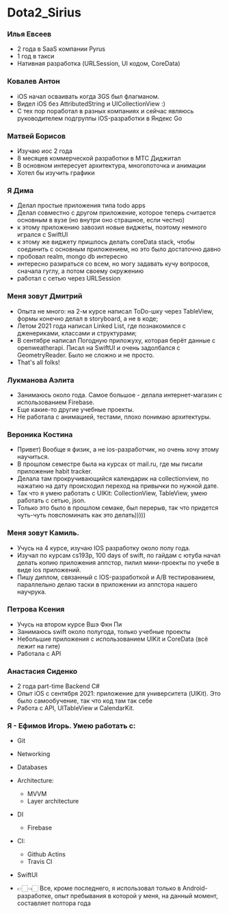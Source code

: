 # Dota2_Sirius

### Илья Евсеев
- 2 года в SaaS компании Pyrus
- 1 год в такси
- Нативная разработка (URLSession, UI кодом, CoreData)

### Ковалев Антон
- iOS начал осваивать когда 3GS был флагманом. 
- Видел iOS без AttributedString и UICollectionView :) 
- С тех пор поработал в разных компаниях и сейчас являюсь руководителем подгруппы iOS-разработки в Яндекс Go

### Матвей Борисов
- Изучаю иос 2 года
- 8 месяцев коммерческой разработки в МТС Диджитал
- В основном интересует архитектура, многопоточка и анимации
- Хотел бы изучить графики

### Я Дима
- Делал простые приложения типа todo apps
- Делал совместно с другом приложение, которое теперь считается основным в вузе (но внутри оно страшное, если честно)
- к этому приложению завозил новые виджеты, поэтому немного игрался с SwiftUI
- к этому же виджету пришлось делать coreData stack, чтобы соединить с основным приложением, но это было достаточно давно
- пробовал realm, mongo db интересно 
- интересно разираться со всем, но могу задавать кучу вопросов, сначала гуглу, а потом своему окружению 
- работал с сетью через URLSession

### Меня зовут Дмитрий
- Опыта не много:  на 2-м курсе написал ToDo-шку через TableView, формы конечно делал в storyboard, а не в коде;
- Летом 2021 года написал Linked List, где познакомился с дженериками, классами и структурами;
- В сентябре написал Погодную приложуху, которая берёт данные с openweatherapi. Писал на SwiftUI и очень задолбался с GeometryReader. Было не сложно и не просто.
- That's all folks!

### Лукманова Аэлита
- Занимаюсь около года. Самое большое - делала интернет-магазин с использованием Firebase. 
- Еще какие-то другие учебные проекты.
- Не работала с анимацией, тестами, плохо понимаю архитектуры.

### Вероника Костина
- Привет) Вообще я физик, а не ios-разработчик, но очень хочу этому научиться.
- В прошлом семестре была на курсах от mail.ru, где мы писали приложение habit tracker.
- Делала там прокручивающийся календарик на collectionview, по нажатию на дату происходил переход на привычки по нужной дате. 
- Так что я умею работать с UIKit: CollectionView, TableView, умею работать с сетью, json. 
- Только это было в прошлом семаке, был перерыв, так что придется чуть-чуть повспоминать как это делать)))))

### Меня зовут Камиль. 
- Учусь на 4 курсе, изучаю IOS разработку около полу года. 
- Изучал по курсам cs193p, 100 days of swift, по гайдам с ютуба начал делать копию приложения аппстор, пилил мини-проекты по учебе в виде ios приложений. 
- Пишу диплом, связанный с IOS-разработкой и A/B тестированием, параллельно делаю таски в приложении из аппстора нашего научрука.

### Петрова Ксения
- Учусь на втором курсе Вшэ Фкн Пи 
- Занимаюсь swift около полугода, только учебные проекты
- Небольшие приложения с использованием UIKit и CoreData (всё лежит на гите)
- Работала с API

### Анастасия Сиденко

- 2 года part-time Backend C#
- Опыт iOS с сентября 2021: приложение для университета (UIKit). Это было самообучение, так что код там так себе
- Работа с API, UITableView и CalendarKit.

### Я - Ефимов Игорь. Умею работать с:
- Git
- Networking
- Databases
- Architecture:
  - MVVM
  - Layer architecture
- DI
   - Firebase
- CI:
  - Github Actins
  - Travis CI
- SwiftUI

- 👉🏻👈🏻 Все, кроме последнего, я использовал только в Android-разработке, опыт пребывания в которой у меня, на данный момент, составляет полтора года
